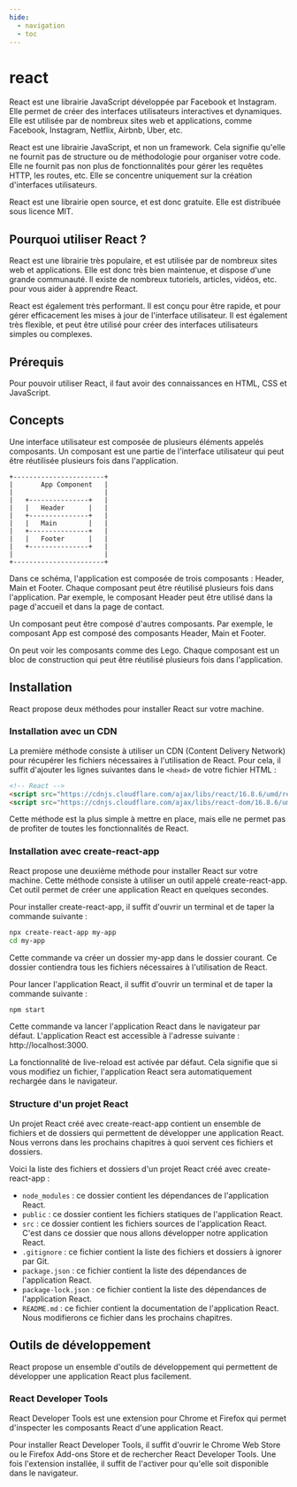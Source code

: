 ```yaml
---
hide:
  - navigation
  - toc
---
```


# react

React est une librairie JavaScript développée par Facebook et Instagram. Elle permet de créer des interfaces utilisateurs interactives et dynamiques. Elle est utilisée par de nombreux sites web et applications, comme Facebook, Instagram, Netflix, Airbnb, Uber, etc.

React est une librairie JavaScript, et non un framework. Cela signifie qu'elle ne fournit pas de structure ou de méthodologie pour organiser votre code. Elle ne fournit pas non plus de fonctionnalités pour gérer les requêtes HTTP, les routes, etc. Elle se concentre uniquement sur la création d'interfaces utilisateurs.

React est une librairie open source, et est donc gratuite. Elle est distribuée sous licence MIT.

## Pourquoi utiliser React ?

React est une librairie très populaire, et est utilisée par de nombreux sites web et applications. Elle est donc très bien maintenue, et dispose d'une grande communauté. Il existe de nombreux tutoriels, articles, vidéos, etc. pour vous aider à apprendre React.

React est également très performant. Il est conçu pour être rapide, et pour gérer efficacement les mises à jour de l'interface utilisateur. Il est également très flexible, et peut être utilisé pour créer des interfaces utilisateurs simples ou complexes.

## Prérequis

Pour pouvoir utiliser React, il faut avoir des connaissances en HTML, CSS et JavaScript.

## Concepts

Une interface utilisateur est composée de plusieurs éléments appelés composants. Un composant est une partie de l'interface utilisateur qui peut être réutilisée plusieurs fois dans l'application.

```text
+-----------------------+
|       App Component   |
|                       |
|   +---------------+   |
|   |   Header      |   |
|   +---------------+   |
|   |   Main        |   |
|   +---------------+   |
|   |   Footer      |   |
|   +---------------+   |
|                       |
+-----------------------+
```

Dans ce schéma, l'application est composée de trois composants : Header, Main et Footer. Chaque composant peut être réutilisé plusieurs fois dans l'application.
Par exemple, le composant Header peut être utilisé dans la page d'accueil et dans la page de contact.

Un composant peut être composé d'autres composants. Par exemple, le composant App est composé des composants Header, Main et Footer.

On peut voir les composants comme des Lego. Chaque composant est un bloc de construction qui peut être réutilisé plusieurs fois dans l'application.

## Installation

React propose deux méthodes pour installer React sur votre machine.

### Installation avec un CDN

La première méthode consiste à utiliser un CDN (Content Delivery Network) pour récupérer les fichiers nécessaires à l'utilisation de React. Pour cela, il suffit d'ajouter les lignes suivantes dans le `<head>` de votre fichier HTML :

```html
<!-- React -->
<script src="https://cdnjs.cloudflare.com/ajax/libs/react/16.8.6/umd/react.production.min.js"></script>
<script src="https://cdnjs.cloudflare.com/ajax/libs/react-dom/16.8.6/umd/react-dom.production.min.js"></script>
```

Cette méthode est la plus simple à mettre en place, mais elle ne permet pas de profiter de toutes les fonctionnalités de React. 

### Installation avec create-react-app

React propose une deuxième méthode pour installer React sur votre machine. Cette méthode consiste à utiliser un outil appelé create-react-app. Cet outil permet de créer une application React en quelques secondes.

Pour installer create-react-app, il suffit d'ouvrir un terminal et de taper la commande suivante :

```bash
npx create-react-app my-app
cd my-app
```

Cette commande va créer un dossier my-app dans le dossier courant. Ce dossier contiendra tous les fichiers nécessaires à l'utilisation de React.

Pour lancer l'application React, il suffit d'ouvrir un terminal et de taper la commande suivante :

```bash
npm start
```

Cette commande va lancer l'application React dans le navigateur par défaut. L'application React est accessible à l'adresse suivante : http://localhost:3000. 

La fonctionnalité de live-reload est activée par défaut. Cela signifie que si vous modifiez un fichier, l'application React sera automatiquement rechargée dans le navigateur.

### Structure d'un projet React

Un projet React créé avec create-react-app contient un ensemble de fichiers et de dossiers qui permettent de développer une application React. Nous verrons dans les prochains chapitres à quoi servent ces fichiers et dossiers.

Voici la liste des fichiers et dossiers d'un projet React créé avec create-react-app :

- `node_modules` : ce dossier contient les dépendances de l'application React. 
- `public` : ce dossier contient les fichiers statiques de l'application React.
- `src` : ce dossier contient les fichiers sources de l'application React. C'est dans ce dossier que nous allons développer notre application React.
- `.gitignore` : ce fichier contient la liste des fichiers et dossiers à ignorer par Git.
- `package.json` : ce fichier contient la liste des dépendances de l'application React.
- `package-lock.json` : ce fichier contient la liste des dépendances de l'application React.
- `README.md` : ce fichier contient la documentation de l'application React. Nous modifierons ce fichier dans les prochains chapitres.

## Outils de développement

React propose un ensemble d'outils de développement qui permettent de développer une application React plus facilement.

### React Developer Tools

React Developer Tools est une extension pour Chrome et Firefox qui permet d'inspecter les composants React d'une application React.

Pour installer React Developer Tools, il suffit d'ouvrir le Chrome Web Store ou le Firefox Add-ons Store et de rechercher React Developer Tools. Une fois l'extension installée, il suffit de l'activer pour qu'elle soit disponible dans le navigateur.
